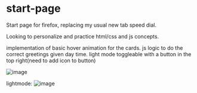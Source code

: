 # start-page
 
Start page for firefox, replacing my usual new tab speed dial.

Looking to personalize and practice html/css and js concepts.

implementation of basic hover animation for the cards.
js logic to do the correct greetings given day time.
light mode toggleable with a button in the top right(need to add icon to button)

![image](https://github.com/hansdf/start-page/assets/95099605/7c6337e3-1dfe-4db8-bb07-ceb917d1c08a)

lightmode:
![image](https://github.com/hansdf/start-page/assets/95099605/fc62270c-b2f3-47bd-8728-aebfb5de2fa0)


